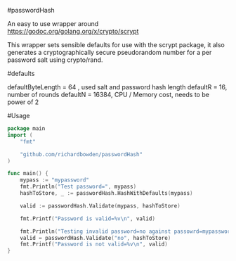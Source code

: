 #passwordHash

An easy to use wrapper around https://godoc.org/golang.org/x/crypto/scrypt

This wrapper sets sensible defaults for use with the scrypt package, it also generates a cryptographically secure pseudorandom number for a per password salt using crypto/rand.

#defaults

defaultByteLength = 64 , used salt and password hash length
defaultR = 16, number of rounds
defaultN = 16384, CPU / Memory cost, needs to be power of 2

#Usage

```go
package main
import (
	"fmt"

	"github.com/richardbowden/passwordHash"
)

func main() {
	mypass := "mypassword"
	fmt.Println("Test password=", mypass)
	hashToStore, _ := passwordHash.HashWithDefaults(mypass)

	valid := passwordHash.Validate(mypass, hashToStore)

	fmt.Printf("Password is valid=%v\n", valid)

	fmt.Println("Testing invalid password=no against passowrd=mypassword")
	valid = passwordHash.Validate("no", hashToStore)
	fmt.Printf("Password is not valid=%v\n", valid)
}

```
